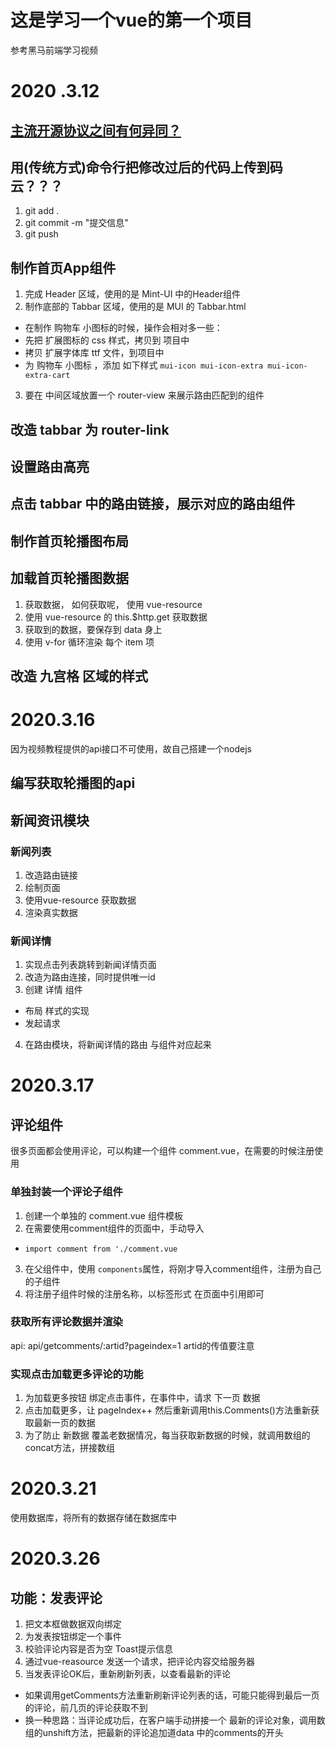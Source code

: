 # 这是学习一个vue的第一个项目
参考黑马前端学习视频
# 2020 .3.12
## [主流开源协议之间有何异同？](https://www.zhihu.com/question/19568896)

## 用(传统方式)命令行把修改过后的代码上传到码云？？？
1. git add .
2. git commit -m "提交信息"
3. git push

## 制作首页App组件
1. 完成 Header 区域，使用的是 Mint-UI 中的Header组件
2. 制作底部的 Tabbar 区域，使用的是 MUI 的 Tabbar.html
 + 在制作 购物车 小图标的时候，操作会相对多一些：
 + 先把 扩展图标的 css 样式，拷贝到 项目中
 + 拷贝 扩展字体库 ttf 文件，到项目中
 + 为 购物车 小图标 ，添加 如下样式 `mui-icon mui-icon-extra mui-icon-extra-cart`
3. 要在 中间区域放置一个 router-view 来展示路由匹配到的组件

## 改造 tabbar 为 router-link

## 设置路由高亮

## 点击 tabbar 中的路由链接，展示对应的路由组件

## 制作首页轮播图布局

## 加载首页轮播图数据
1. 获取数据， 如何获取呢， 使用 vue-resource
2. 使用 vue-resource 的 this.$http.get 获取数据
3. 获取到的数据，要保存到 data 身上
4. 使用 v-for 循环渲染 每个 item 项

## 改造 九宫格 区域的样式

# 2020.3.16
因为视频教程提供的api接口不可使用，故自己搭建一个nodejs 
## 编写获取轮播图的api

## 新闻资讯模块
### 新闻列表
1. 改造路由链接
2. 绘制页面
3. 使用vue-resource 获取数据
4. 渲染真实数据
### 新闻详情
1. 实现点击列表跳转到新闻详情页面
2. 改造为路由连接，同时提供唯一id
3. 创建 详情 组件
 + 布局 样式的实现
 + 发起请求
4. 在路由模块，将新闻详情的路由 与组件对应起来

# 2020.3.17
## 评论组件
很多页面都会使用评论，可以构建一个组件 comment.vue，在需要的时候注册使用
### 单独封装一个评论子组件
1. 创建一个单独的 comment.vue 组件模板
2. 在需要使用comment组件的页面中，手动导入
 + `import comment from './comment.vue`
 3. 在父组件中，使用 `components`属性，将刚才导入comment组件，注册为自己的子组件
 4. 将注册子组件时候的注册名称，以标签形式 在页面中引用即可
 ### 获取所有评论数据并渲染
  api:   api/getcomments/:artid?pageindex=1   artid的传值要注意

### 实现点击加载更多评论的功能
1. 为加载更多按钮 绑定点击事件，在事件中，请求 下一页 数据
2. 点击加载更多，让 pageIndex++  然后重新调用this.Comments()方法重新获取最新一页的数据
3. 为了防止 新数据 覆盖老数据情况，每当获取新数据的时候，就调用数组的concat方法，拼接数组

# 2020.3.21
使用数据库，将所有的数据存储在数据库中

# 2020.3.26
## 功能：发表评论
1. 把文本框做数据双向绑定
2. 为发表按钮绑定一个事件
3. 校验评论内容是否为空 Toast提示信息
4. 通过vue-reasource 发送一个请求，把评论内容交给服务器
5. 当发表评论OK后，重新刷新列表，以查看最新的评论
  + 如果调用getComments方法重新刷新评论列表的话，可能只能得到最后一页的评论，前几页的评论获取不到
  + 换一种思路：当评论成功后，在客户端手动拼接一个 最新的评论对象，调用数组的unshift方法，把最新的评论追加道data 中的comments的开头